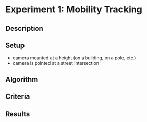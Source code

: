 Experiment 1: Mobility Tracking
===============================

Description
-----------

Setup
-----

* camera mounted at a height (on a building, on a pole, etc.)
* camera is pointed at a street intersection

Algorithm
---------

Criteria
--------

Results
-------